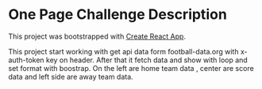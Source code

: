 # One Page Challenge Description

This project was bootstrapped with [Create React App](https://github.com/facebook/create-react-app).

This project start working with get api data form football-data.org with x-auth-token key on header.
After that it fetch data and show with loop and set format with boostrap.
On the left are home team data , center are score data and left side are away team data.
